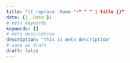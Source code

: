 ```yaml
---
title: "{{ replace .Name "-" " " | title }}"
date: {{ .Date }}
# meta keywords
keywords: []
# meta description
description: "This is meta description"
# save as draft
draft: false
---
```

